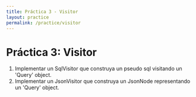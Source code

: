 ```yaml
---
title: Práctica 3 - Visitor
layout: practice
permalink: /practice/visitor
---
```


# Práctica 3: Visitor

1. Implementar un SqlVisitor que construya un pseudo sql visitando un 'Query' object.
2. Implementar un JsonVisitor que construya un JsonNode representando un 'Query' object. 
